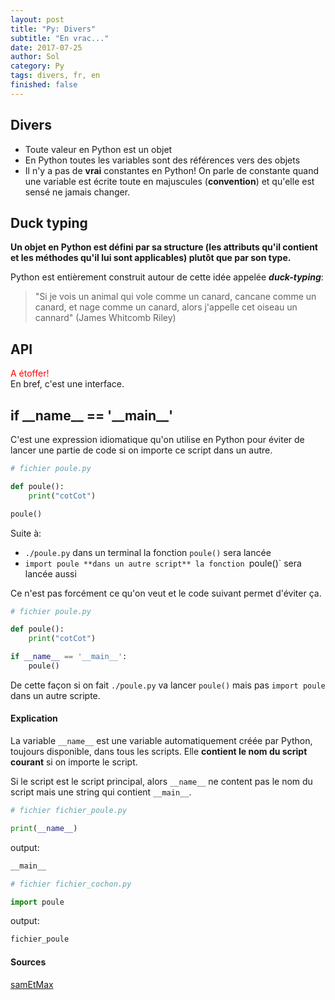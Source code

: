 ```yaml
---
layout: post
title: "Py: Divers"
subtitle: "En vrac..."
date: 2017-07-25
author: Sol
category: Py
tags: divers, fr, en
finished: false
---
```


## Divers

* Toute valeur en Python est un objet
* En Python toutes les variables sont des références vers des objets
* Il n'y a pas de **vrai** constantes en Python! </span> On parle de constante quand une variable est écrite toute en majuscules (**convention**) et qu'elle est sensé ne jamais changer.

## Duck typing

**Un objet en Python est défini par sa structure (les attributs qu'il contient et les méthodes qu'il lui sont applicables) plutôt que par son type.**

Python est entièrement construit autour de cette idée appelée _**duck-typing**_: 

> "Si je vois un animal qui vole comme un canard, cancane comme un canard, et nage comme un canard, alors j'appelle cet oiseau un cannard" (James Whitcomb Riley)

## API

<span style="color:red"> A étoffer! </span> <br>
En bref, c'est une interface.

## if \_\_name\_\_ == '_\_main\_\_'

C'est une expression idiomatique qu'on utilise en Python pour éviter de lancer une partie de code si on importe ce script dans un autre.

```python
# fichier poule.py

def poule():
    print("cotCot")

poule()
```

Suite à:

* `./poule.py` dans un terminal la fonction `poule()` sera lancée
* `import poule **dans un autre script** la fonction `poule()` sera lancée aussi

Ce n'est pas forcément ce qu'on veut et le code suivant permet d'éviter ça.

```python
# fichier poule.py

def poule():
    print("cotCot")

if __name__ == '__main__':
    poule()
```

De cette façon si on fait `./poule.py` va lancer `poule()` mais pas `import poule` dans un autre scripte.

#### Explication

La variable `__name__` est une variable automatiquement créée par Python, toujours disponible, dans tous les scripts. Elle **contient le nom du script courant** si on importe le script. 

Si le script est le script principal, alors `__name__` ne content pas le nom du script mais une string qui contient `__main__`.

```python
# fichier fichier_poule.py

print(__name__)
```

output:

```python
__main__
```



```python
# fichier fichier_cochon.py

import poule
```

output:

```python
fichier_poule
```

#### Sources
[samEtMax](http://sametmax.com/pourquoi-if-__name__-__main__-en-python/)